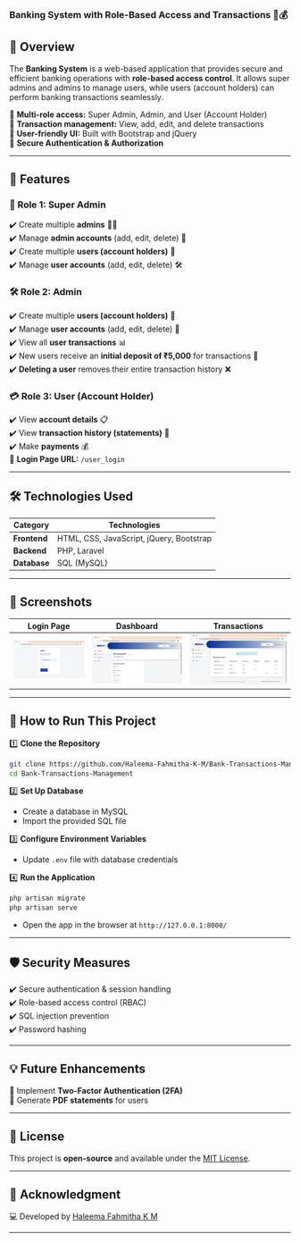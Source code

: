 ### **Banking System with Role-Based Access and Transactions** 🏦💰  

## 🌟 Overview  

The **Banking System** is a web-based application that provides secure and efficient banking operations with **role-based access control**. It allows super admins and admins to manage users, while users (account holders) can perform banking transactions seamlessly.  

🔹 **Multi-role access:** Super Admin, Admin, and User (Account Holder)  
🔹 **Transaction management:** View, add, edit, and delete transactions  
🔹 **User-friendly UI:** Built with Bootstrap and jQuery  
🔹 **Secure Authentication & Authorization**  

---

## 🚀 Features  

### **👑 Role 1: Super Admin**  
✔️ Create multiple **admins** 👨‍💼  
✔️ Manage **admin accounts** (add, edit, delete) 🔄  
✔️ Create multiple **users (account holders)** 🏦  
✔️ Manage **user accounts** (add, edit, delete) 🛠️  

### **🛠️ Role 2: Admin**  
✔️ Create multiple **users (account holders)** 👥  
✔️ Manage **user accounts** (add, edit, delete) 🔄  
✔️ View all **user transactions** 📊  
✔️ New users receive an **initial deposit of ₹5,000** for transactions 💸  
✔️ **Deleting a user** removes their entire transaction history ❌  

### **💳 Role 3: User (Account Holder)**  
✔️ View **account details** 📋  
✔️ View **transaction history (statements)** 📜  
✔️ Make **payments** 💰  
📌 **Login Page URL:** `/user_login`  

---

## 🛠️ Technologies Used  

| Category         | Technologies |
|-----------------|-------------|
| **Frontend**    | HTML, CSS, JavaScript, jQuery, Bootstrap |
| **Backend**     | PHP, Laravel |
| **Database**    | SQL (MySQL) |

---

## 📸 Screenshots  

| Login Page | Dashboard | Transactions |
|------------|------------|------------|
| ![Login](https://github.com/Haleema-Fahmitha-K-M/Bank-Transaction-Management/blob/main/output%20images/admin%20outputs/admin_1.png) | ![Dashboard](https://github.com/Haleema-Fahmitha-K-M/Bank-Transaction-Management/blob/main/output%20images/user%20outputs/user_2.png) | ![Transactions](https://github.com/Haleema-Fahmitha-K-M/Bank-Transaction-Management/blob/main/output%20images/user%20outputs/user_4.png) |

---

## 🎯 How to Run This Project  

1️⃣ **Clone the Repository**  
```bash
git clone https://github.com/Haleema-Fahmitha-K-M/Bank-Transactions-Management.git
cd Bank-Transactions-Management
```

2️⃣ **Set Up Database**  
- Create a database in MySQL  
- Import the provided SQL file  

3️⃣ **Configure Environment Variables**  
- Update `.env` file with database credentials  

4️⃣ **Run the Application**  
```bash
php artisan migrate
php artisan serve
```
- Open the app in the browser at `http://127.0.0.1:8000/`  

---

## 🛡️ Security Measures  

✔️ Secure authentication & session handling  
✔️ Role-based access control (RBAC)  
✔️ SQL injection prevention  
✔️ Password hashing  

---

## 💡 Future Enhancements  

🔹 Implement **Two-Factor Authentication (2FA)**  
🔹 Generate **PDF statements** for users  

---

## 📄 License  

This project is **open-source** and available under the [MIT License](LICENSE).  

---

## 🙌 Acknowledgment 

💻 Developed by [Haleema Fahmitha K M](https://github.com/Haleema-Fahmitha-K-M)  

---

